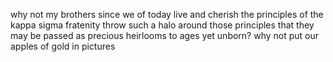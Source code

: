 why not my brothers since we of today live and cherish the principles of the kappa sigma fratenity throw such a halo around those principles that they may be passed as precious heirlooms to ages yet unborn? why not put our apples of gold in pictures 